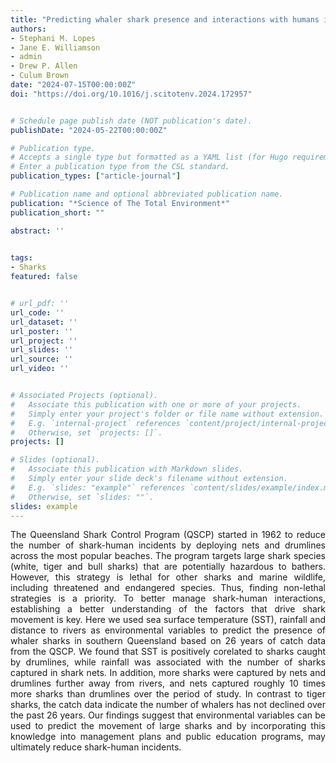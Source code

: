 ```yaml
---
title: "Predicting whaler shark presence and interactions with humans in southern Queensland, Australia"
authors:
- Stephani M. Lopes
- Jane E. Williamson
- admin
- Drew P. Allen
- Culum Brown
date: "2024-07-15T00:00:00Z"
doi: "https://doi.org/10.1016/j.scitotenv.2024.172957"


# Schedule page publish date (NOT publication's date).
publishDate: "2024-05-22T00:00:00Z"

# Publication type.
# Accepts a single type but formatted as a YAML list (for Hugo requirements).
# Enter a publication type from the CSL standard.
publication_types: ["article-journal"]

# Publication name and optional abbreviated publication name.
publication: "*Science of The Total Environment*"
publication_short: ""

abstract: ''
 

tags:
- Sharks
featured: false


# url_pdf: ''
url_code: ''
url_dataset: ''
url_poster: ''
url_project: ''
url_slides: ''
url_source: ''
url_video: ''


# Associated Projects (optional).
#   Associate this publication with one or more of your projects.
#   Simply enter your project's folder or file name without extension.
#   E.g. `internal-project` references `content/project/internal-project/index.md`.
#   Otherwise, set `projects: []`.
projects: []

# Slides (optional).
#   Associate this publication with Markdown slides.
#   Simply enter your slide deck's filename without extension.
#   E.g. `slides: "example"` references `content/slides/example/index.md`.
#   Otherwise, set `slides: ""`.
slides: example
---
```



<div style="text-align: justify">

The Queensland Shark Control Program (QSCP) started in 1962 to reduce the number of shark-human incidents by deploying nets and drumlines across the most popular beaches. The program targets large shark species (white, tiger and bull sharks) that are potentially hazardous to bathers. However, this strategy is lethal for other sharks and marine wildlife, including threatened and endangered species. Thus, finding non-lethal strategies is a priority. To better manage shark-human interactions, establishing a better understanding of the factors that drive shark movement is key. Here we used sea surface temperature (SST), rainfall and distance to rivers as environmental variables to predict the presence of whaler sharks in southern Queensland based on 26 years of catch data from the QSCP. We found that SST is positively corelated to sharks caught by drumlines, while rainfall was associated with the number of sharks captured in shark nets. In addition, more sharks were captured by nets and drumlines further away from rivers, and nets captured roughly 10 times more sharks than drumlines over the period of study. In contrast to tiger sharks, the catch data indicate the number of whalers has not declined over the past 26 years. Our findings suggest that environmental variables can be used to predict the movement of large sharks and by incorporating this knowledge into management plans and public education programs, may ultimately reduce shark-human incidents.

</div>